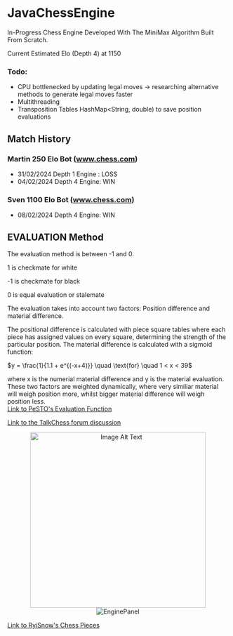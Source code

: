 # JavaChessEngine
In-Progress Chess Engine Developed With The MiniMax Algorithm Built From Scratch.

Current Estimated Elo (Depth 4) at 1150

### Todo:
- CPU bottlenecked by updating legal moves -> researching alternative methods to generate legal moves faster
- Multithreading
- Transposition Tables HashMap<String, double) to save position evaluations
 
## Match History
### Martin 250 Elo Bot (www.chess.com)
- 31/02/2024 Depth 1 Engine : LOSS 
- 04/02/2024 Depth 4 Engine: WIN 
### Sven 1100 Elo Bot (www.chess.com)
- 08/02/2024 Depth 4 Engine: WIN 

## EVALUATION Method  
The evaluation method is between -1 and 0.

1 is checkmate for white

-1 is checkmate for black

0 is equal evaluation or stalemate

The evaluation takes into account two factors:
Position difference and material difference.

The positional difference is calculated with piece square tables where each piece has assigned values on every square, determining the strength of the particular position. The material difference is calculated with a sigmoid function:  

$y = \frac{1}{1.1 + e^{(-x+4)}} \quad \text{for} \quad 1 < x < 39$

where x is the numerial material difference and y is the material evaluation.
These two factors are weighted dynamically, where very similiar material will weigh position more, whilst bigger material difference will weigh position less.  
[Link to PeSTO's Evaluation Function](https://www.chessprogramming.org/PeSTO%27s_Evaluation_Function)

[Link to the TalkChess forum discussion](http://www.talkchess.com/forum3/viewtopic.php?f=2&t=68311&start=19#)



<div align="center">
  <img src="https://github.com/SamChenYu/JavaChessEngine/assets/150127006/75e79efc-18e2-407d-b49c-75ec4ae8805a" alt="Image Alt Text" width="400">
</div>



<div style="text-align:center;">
    <img src="https://github.com/SamChenYu/JavaChessEngine/assets/150127006/e1f63eba-69f1-4ba4-b716-52903ca63355" alt="EnginePanel">
</div>

[Link to RyiSnow's Chess Pieces](https://ryisnow.itch.io/pixel-art-chess-piece-images)

